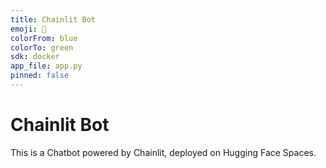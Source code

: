 ```yaml
---
title: Chainlit Bot
emoji: 🤖
colorFrom: blue
colorTo: green
sdk: docker
app_file: app.py
pinned: false
---
```


# Chainlit Bot

This is a Chatbot powered by Chainlit, deployed on Hugging Face Spaces.